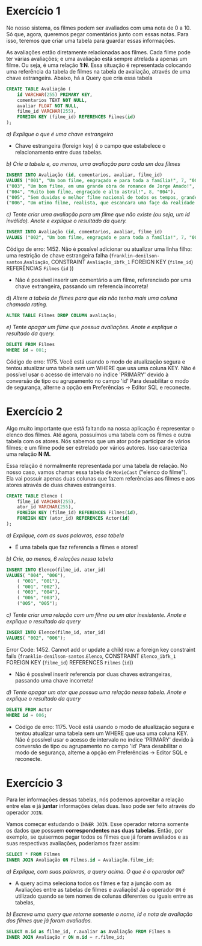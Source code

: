 # Exercício 1
    
No nosso sistema, os filmes podem ser avaliados com uma nota de 0 a 10. Só que, agora, queremos pegar comentários junto com essas notas. Para isso, teremos que criar uma tabela para guardar essas informações. 

As avaliações estão diretamente relacionadas aos filmes. Cada filme pode ter várias avaliações; e uma avaliação está sempre atrelada a apenas um filme. Ou seja, é uma relação **1:N**. Essa situação é representada colocando uma referência da tabela de filmes na tabela de avaliação, através de uma chave estrangeira. Abaixo, há a Query que cria essa tabela

```sql
CREATE TABLE Avaliação (
    id VARCHAR(255) PRIMARY KEY,
    comentarios TEXT NOT NULL,
    avaliar FLOAT NOT NULL,
    filme_id VARCHAR(255),
    FOREIGN KEY (filme_id) REFERENCES Filmes(id)
);
```

*a) Explique o que é uma chave estrangeira*
* Chave estrangeira (foreign key) é o campo que estabelece o relacionamento entre duas tabelas.

*b) Crie a tabela e, ao menos, uma avaliação para cada um dos filmes*
```sql
INSERT INTO Avaliação (id, comentarios, avaliar, filme_id) 
VALUES ("001", "Um bom filme, engraçado e para toda a família!", 7, "001"),
("003", "Um bom filme, em uma grande obra de romance de Jorge Amado!", 7, "003"),
("004", "Muito bom filme, engraçado e alto astral!", 8, "004"),
("005", "Sem duvidas o melhor filme nacional de todos os tempos, grandes atuações e otima direção!", 10, "005"),
("006", "Um otimo filme, realista, que escancara uma façe da realidade do Rio de Janeiro!", 10, "006");
```

*c) Tente criar uma avaliação para um filme que não existe (ou seja, um id inválido). Anote e explique o resultado da query.*
```sql
INSERT INTO Avaliação (id, comentarios, avaliar, filme_id) 
VALUES ("002", "Um bom filme, engraçado e para toda a família!", 7, "002");
```
Código de erro: 1452. Não é possível adicionar ou atualizar uma linha filho: uma restrição de chave estrangeira falha (`franklin-denilson-santos`.`Avaliação`, CONSTRAINT `Avaliação_ibfk_1` FOREIGN KEY (`filme_id`) REFERÊNCIAS `Filmes` (`id` ))

* Não é possivel inserir um comentário a um filme, referenciado por uma chave extrangeira, passando um referencia incorreta!


d) *Altere a tabela de filmes para que ela não tenha mais uma coluna chamada rating.*
```sql
ALTER TABLE Filmes DROP COLUMN avaliação;
```

*e) Tente apagar um filme que possua avaliações. Anote e explique o resultado da query.*

```sql
DELETE FROM Filmes
WHERE id = 001;
```
Código de erro: 1175. Você está usando o modo de atualização segura e tentou atualizar uma tabela sem um WHERE que usa uma coluna KEY. Não é possível usar o acesso de intervalo no índice 'PRIMARY' devido à conversão de tipo ou agrupamento no campo 'id' Para desabilitar o modo de segurança, alterne a opção em Preferências -> Editor SQL e reconecte.

# Exercício 2
    
Algo muito importante que está faltando na nossa aplicação é representar o elenco dos filmes. Até agora, possuímos uma tabela com os filmes e outra tabela com os atores. Nós sabemos que um ator pode participar de vários filmes; e um filme pode ser estrelado por vários autores. Isso caracteriza uma relação **N:M.**

Essa relação é normalmente representada por uma tabela de relação. No nosso caso, vamos chamar essa tabela de `MovieCast` ("elenco do filme"). Ela vai possuir apenas duas colunas que fazem referências aos filmes e aos atores através de duas chaves estrangeiras.

```sql
CREATE TABLE Elenco (
    filme_id VARCHAR(255),
    ator_id VARCHAR(255),
    FOREIGN KEY (filme_id) REFERENCES Filmes(id),
    FOREIGN KEY (ator_id) REFERENCES Actor(id)
);
```

*a) Explique, com as suas palavras, essa tabela*

* É uma tabela que faz referencia a filmes e atores!

*b) Crie, ao menos, 6 relações nessa tabela* 
```sql
INSERT INTO Elenco(filme_id, ator_id)
VALUES( "004", "006"), 
	( "001", "001"), 
    ( "001", "002"), 
    ( "003", "004"), 
    ( "006", "003"), 
    ("005", "005");
```

*c) Tente criar uma relação com um filme ou um ator inexistente. Anote e explique o resultado da query*
```sql
INSERT INTO Elenco(filme_id, ator_id)
VALUES( "002", "006");
```
Error Code: 1452. Cannot add or update a child row: a foreign key constraint fails (`franklin-denilson-santos`.`Elenco`, CONSTRAINT `Elenco_ibfk_1` FOREIGN KEY (`filme_id`) REFERENCES `Filmes` (`id`))

* Não é possivel inserir referencia por duas chaves extrangeiras, passando uma chave incorreta!

*d) Tente apagar um ator que possua uma relação nessa tabela. Anote e explique o resultado da query*
```sql
DELETE FROM Actor
WHERE id = 006;
```
* Código de erro: 1175. Você está usando o modo de atualização segura e tentou atualizar uma tabela sem um WHERE que usa uma coluna KEY. Não é possível usar o acesso de intervalo no índice 'PRIMARY' devido à conversão de tipo ou agrupamento no campo 'id' Para desabilitar o modo de segurança, alterne a opção em Preferências -> Editor SQL e reconecte.

# Exercício 3
    
Para ler informações dessas tabelas, nós podemos aproveitar a relação entre elas e já **juntar** informações delas duas. Isso pode ser feito através do operador `JOIN`. 

Vamos começar estudando o `INNER JOIN`. Esse operador retorna somente os dados que possuem **correspondentes** **nas duas tabelas**. Então, por exemplo, se quisermos pegar todos os filmes que já foram avaliados e as suas respectivas avaliações, poderíamos fazer assim: 

```sql
SELECT * FROM Filmes 
INNER JOIN Avaliação ON Filmes.id = Avaliação.filme_id; 
```

*a) Explique, com suas palavras, a query acima. O que é o operador `ON`?*
 * A query acima seleciona todos os filmes e faz a junção com as Avaliações entre as tabelas de filmes e avaliaçõs! Já o operador `ON` é utilizado quando se tem nomes de colunas diferentes ou iguais entre as tabelas,

*b) Escreva uma query que retorne somente o nome, id e nota de avaliação dos filmes que já foram avaliados.*
```sql
SELECT m.id as filme_id, r.avaliar as Avaliação FROM Filmes m
INNER JOIN Avaliação r ON m.id = r.filme_id;
```